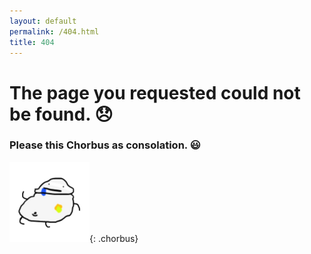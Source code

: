 ```yaml
---
layout: default
permalink: /404.html
title: 404
---
```


# The page you requested could not be found. 😞

### Please this Chorbus as consolation. 😃

![chorbus!](assets/images/chorbus.png){: .chorbus}